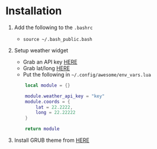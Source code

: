 # Installation

1. Add the following to the `.bashrc`
    - `source ~/.bash_public.bash`
2. Setup weather widget
    - Grab an API key [HERE](https://home.openweathermap.org/api_keys)
    - Grab lat/long [HERE](https://www.maps.ie/coordinates.html)
    - Put the following in `~/.config/awesome/env_vars.lua`

    ```lua
        local module = {}

        module.weather_api_key = "key"
        module.coords = {
            lat = 22.2222,
            long = 22.22222
        }

        return module
    ```

3. Install GRUB theme from [HERE](https://github.com/vinceliuice/grub2-themes)
